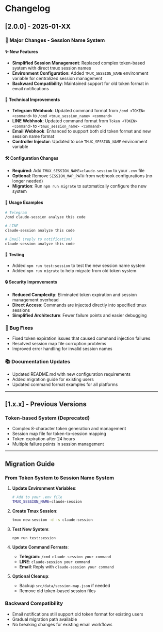# Changelog

## [2.0.0] - 2025-01-XX

### 🚀 Major Changes - Session Name System

#### ✨ New Features
- **Simplified Session Management**: Replaced complex token-based system with direct tmux session names
- **Environment Configuration**: Added `TMUX_SESSION_NAME` environment variable for centralized session management
- **Backward Compatibility**: Maintained support for old token format in email notifications

#### 🔧 Technical Improvements
- **Telegram Webhook**: Updated command format from `/cmd <TOKEN> <command>` to `/cmd <tmux_session_name> <command>`
- **LINE Webhook**: Updated command format from `Token <TOKEN> <command>` to `<tmux_session_name> <command>`
- **Email Webhook**: Enhanced to support both old token format and new session name format
- **Controller Injector**: Updated to use `TMUX_SESSION_NAME` environment variable

#### 🛠️ Configuration Changes
- **Required**: Add `TMUX_SESSION_NAME=claude-session` to your `.env` file
- **Optional**: Remove `SESSION_MAP_PATH` from webhook configurations (no longer needed)
- **Migration**: Run `npm run migrate` to automatically configure the new system

#### 📝 Usage Examples
```bash
# Telegram
/cmd claude-session analyze this code

# LINE  
claude-session analyze this code

# Email (reply to notification)
claude-session analyze this code
```

#### 🧪 Testing
- Added `npm run test:session` to test the new session name system
- Added `npm run migrate` to help migrate from old token system

#### 🔒 Security Improvements
- **Reduced Complexity**: Eliminated token expiration and session management overhead
- **Direct Access**: Commands are injected directly into specified tmux sessions
- **Simplified Architecture**: Fewer failure points and easier debugging

### 🐛 Bug Fixes
- Fixed token expiration issues that caused command injection failures
- Resolved session map file corruption problems
- Improved error handling for invalid session names

### 📚 Documentation Updates
- Updated README.md with new configuration requirements
- Added migration guide for existing users
- Updated command format examples for all platforms

---

## [1.x.x] - Previous Versions

### Token-based System (Deprecated)
- Complex 8-character token generation and management
- Session map file for token-to-session mapping
- Token expiration after 24 hours
- Multiple failure points in session management

---

## Migration Guide

### From Token System to Session Name System

1. **Update Environment Variables**:
   ```bash
   # Add to your .env file
   TMUX_SESSION_NAME=claude-session
   ```

2. **Create Tmux Session**:
   ```bash
   tmux new-session -d -s claude-session
   ```

3. **Test New System**:
   ```bash
   npm run test:session
   ```

4. **Update Command Formats**:
   - **Telegram**: `/cmd claude-session your command`
   - **LINE**: `claude-session your command`
   - **Email**: Reply with `claude-session your command`

5. **Optional Cleanup**:
   - Backup `src/data/session-map.json` if needed
   - Remove old token-based session files

### Backward Compatibility
- Email notifications still support old token format for existing users
- Gradual migration path available
- No breaking changes for existing email workflows 
